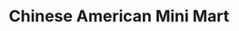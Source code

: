 ---
title: "Chinese American Mini Mart"
url: /cranston/chinese-american-mini-mart/
shop: Supermarkt
---